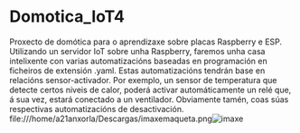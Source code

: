 # Domotica_IoT4
Proxecto de domótica para o aprendizaxe sobre placas Raspberry e ESP.
Utilizando un servidor IoT sobre unha Raspberry, faremos unha casa intelixente con varias automatizacións baseadas en programación en ficheiros de extensión .yaml.
Estas automatizacións tendrán base en relacións sensor-activador. Por exemplo, un sensor de temperatura que detecte certos niveis de calor, poderá activar automáticamente un relé que, á sua vez, estará conectado a un ventilador. Obviamente tamén, coas súas respectivas automatizacións de desactivación.
file:///home/a21anxorla/Descargas/imaxemaqueta.png![imaxe](https://user-images.githubusercontent.com/129267156/235866137-72a7266d-6534-4111-89fb-27c0d29d8609.png)
